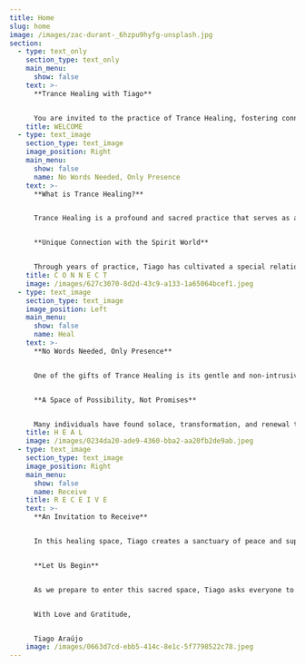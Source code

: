 ```yaml
---
title: Home
slug: home
image: /images/zac-durant-_6hzpu9hyfg-unsplash.jpg
section:
  - type: text_only
    section_type: text_only
    main_menu:
      show: false
    text: >-
      **Trance Healing with Tiago**


      You are invited to the practice of Trance Healing, fostering connection and renewal. As you enter this healing space, Tiago senses the gentle presence of Spirit Guides, ready to envelop you in their Divine Intelligence.
    title: WELCOME
  - type: text_image
    section_type: text_image
    image_position: Right
    main_menu:
      show: false
      name: No Words Needed, Only Presence
    text: >-
      **What is Trance Healing?**


      Trance Healing is a profound and sacred practice that serves as a bridge between the physical and spiritual realms. In this space, Tiago enters an altered state of consciousness, surrendering himself as a vessel to channel healing energies from Divine Intelligence, guided by Spirit Guides. This practice is not just a technique; it is a dance of trust and connection, allowing the spirit world to work through Tiago to bring forth healing that touches the deepest parts of your being.


      **Unique Connection with the Spirit World**


      Through years of practice, Tiago has cultivated a special relationship with the healers in the spiritual world—guides who assist him in this work. This bond enables a sharper, more precise flow of healing energy, tailored to your unique needs. Whether the wounds are physical, emotional, mental, or spiritual, the energy flows where it is most needed, guided by a wisdom far greater than Tiago’s own.
    title: C O N N E C T
    image: /images/627c3070-8d2d-43c9-a133-1a65064bcef1.jpeg
  - type: text_image
    section_type: text_image
    image_position: Left
    main_menu:
      show: false
      name: Heal
    text: >-
      **No Words Needed, Only Presence**


      One of the gifts of Trance Healing is its gentle and non-intrusive nature. You don’t need to talk about your medical conditions or the reasons you seek healing, although Tiago is open to listening if you feel inclined to share. The energy communicates with the silent language of your soul, finding the best way to support you. After the session, if you wish to discuss your experience, Tiago is available to listen with an open heart—however, the choice is always yours.


      **A Space of Possibility, Not Promises**


      Many individuals have found solace, transformation, and renewal through Trance Healing with Tiago. Nevertheless, he humbly acknowledges that each journey is unique. While the spiritual realm offers boundless love and possibility, Tiago makes no promises regarding specific outcomes. This practice is a companion to your well-being, not a substitute for professional medical care, and he always encourages seeking medical advice when necessary.
    title: H E A L
    image: /images/0234da20-ade9-4360-bba2-aa20fb2de9ab.jpeg
  - type: text_image
    section_type: text_image
    image_position: Right
    main_menu:
      show: false
      name: Receive
    title: R E C E I V E
    text: >-
      **An Invitation to Receive**


      In this healing space, Tiago creates a sanctuary of peace and support. Trance Healing beautifully blends with the collective energy we generate together—through shared intentions, breaths, and open hearts. Tiago invites everyone to be present, to feel the connection with those around them, and to open their hearts to the infinite love that surrounds them. The energies of the spirit world flow through you, uplifting and restoring you in ways that words cannot fully convey. 


      **Let Us Begin**


      As we prepare to enter this sacred space, Tiago asks everyone to close their eyes and let go of any burdens they may be carrying. Trust in the unseen, trust in the process, and trust in the loving support of the healing. Together, we are welcomed into the presence of the spirit world to embrace the powerful energy of spiritual healing that awaits. 


      With Love and Gratitude,  


      Tiago Araújo
    image: /images/0663d7cd-ebb5-414c-8e1c-5f7798522c78.jpeg
---
```

